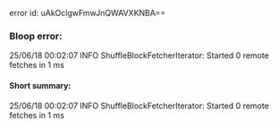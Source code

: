 error id: uAkOclgwFmwJnQWAVXKNBA==
### Bloop error:

25/06/18 00:02:07 INFO ShuffleBlockFetcherIterator: Started 0 remote fetches in 1 ms
#### Short summary: 

25/06/18 00:02:07 INFO ShuffleBlockFetcherIterator: Started 0 remote fetches in 1 ms